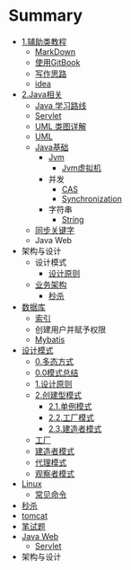 # Summary

* [1.辅助类教程](README.md)
  * [MarkDown](markdown.md)
  * [使用GitBook](shi-yong-gitbook.md)
  * [写作思路](xie-zuo-si-lu.md)
  * [idea](idea.md)
* [2.Java相关](javaxu-ni-ji.md)
  * [Java 学习路线](javaxu-ni-ji/java-xue-xi-lu-xian.md)
  * [Servlet](javaxu-ni-ji/servlet.md)
  * [UML 类图详解](javaxu-ni-ji/uml-lei-tu-xiang-jie.md)
  * [UML](javaxu-ni-ji/uml.md)
  * [Java基础](javaxu-ni-ji/javaji-chu.md)
    * [Jvm](javaxu-ni-ji/javaji-chu/jvmfang-mian.md)
      * [Jvm虚拟机](javaxu-ni-ji/javaji-chu/jvmxu-ni-ji.md)
    * 并发
      * [CAS](javaxu-ni-ji/javaji-chu/cas.md)
      * [Synchronization](javaxu-ni-ji/javaji-chu/synchronization.md)
    * 字符串
      * [String](javaxu-ni-ji/javaji-chu/string.md)
  * [同步关键字](javaxu-ni-ji/tong-bu-guan-jian-zi.md)
  * Java Web
* 架构与设计
  * 设计模式
    * [设计原则](she-ji-yuan-ze.md)
  * [业务架构](ye-wu-jia-gou.md)
    * [秒杀](ye-wu-jia-gou/miao-sha.md)
* [数据库](shu-ju-ku.md)
  * [索引](shu-ju-ku/suo-yin.md)
  * 创建用户并赋予权限
  * [Mybatis](shu-ju-ku/mybatis.md)
* [设计模式](chapter1.md)
  * [0.多态方式](chapter1/0duo-tai-fang-shi.md)
  * [0.0模式总结](chapter1/00.md)
  * [1.设计原则](chapter1/she-ji-yuan-ze.md)
  * [2.创建型模式](chapter1/chuang-jian-xing-mo-shi.md)
    * [2.1.单例模式](chapter1/chuang-jian-xing-mo-shi/1dan-li-mo-shi.md)
    * [2.2.工厂模式](chapter1/chuang-jian-xing-mo-shi/22gong-chang-mo-shi.md)
    * [2.3.建造者模式](chapter1/chuang-jian-xing-mo-shi/23jian-zao-zhe-mo-shi.md)
  * [工厂](chapter1/gong-chang.md)
  * [建造者模式](chapter1/jian-zao-zhe-mo-shi.md)
  * [代理模式](chapter1/dai-li-mo-shi.md)
  * [观察者模式](chapter1/guan-cha-zhe-mo-shi.md)
* [Linux](linux.md)
  * [常见命令](linux/chang-jian-ming-ling.md)
* [秒杀](miao-sha.md)
* [tomcat](tomcat.md)
* [笔试题](bi-shi-ti.md)
* [Java Web](java-web.md)
  * [Servlet](java-web/servlet.md)
* 架构与设计


